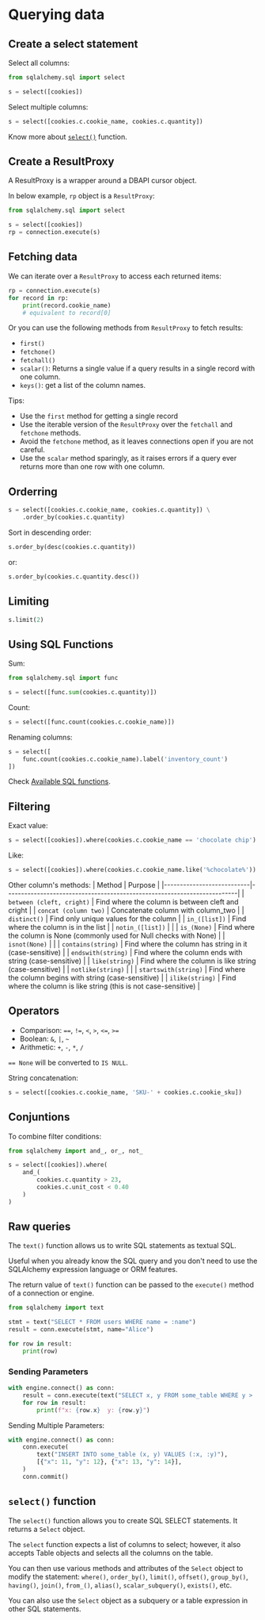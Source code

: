 # Querying data

## Create a select statement

Select all columns:
```py
from sqlalchemy.sql import select

s = select([cookies])
```

Select multiple columns:
```py
s = select([cookies.c.cookie_name, cookies.c.quantity])
```

Know more about [`select()`](#the-select-function) function.


## Create a ResultProxy

A ResultProxy is a wrapper around a DBAPI cursor object.

In below example, `rp` object is a `ResultProxy`:
```py
from sqlalchemy.sql import select

s = select([cookies])
rp = connection.execute(s)
```

## Fetching data

We can iterate over a `ResultProxy` to access each returned items:
```py
rp = connection.execute(s)
for record in rp:
    print(record.cookie_name)
    # equivalent to record[0]
```

Or you can use the following methods from `ResultProxy` to fetch results:
- `first()`
- `fetchone()`
- `fetchall()`
- `scalar()`: Returns a single value if a query results in a single record with one column.
- `keys()`:  get a list of the column names.

Tips:
- Use the `first` method for getting a single record
- Use the iterable version of the `ResultProxy` over the `fetchall` and `fetchone` methods.
- Avoid the `fetchone` method, as it leaves connections open if you are not careful.
- Use the `scalar` method sparingly, as it raises errors if a query ever returns more than one row with one column.


## Orderring

```py
s = select([cookies.c.cookie_name, cookies.c.quantity]) \
    .order_by(cookies.c.quantity)
```

Sort in descending order:
```py
s.order_by(desc(cookies.c.quantity))
```
or:
```py
s.order_by(cookies.c.quantity.desc())
```

## Limiting

```py
s.limit(2)
```


## Using SQL Functions
Sum:
```py
from sqlalchemy.sql import func

s = select([func.sum(cookies.c.quantity)])
```

Count:
```py
s = select([func.count(cookies.c.cookie_name)])
```

Renaming columns:
```py
s = select([
    func.count(cookies.c.cookie_name).label('inventory_count')
])
```

Check [Available SQL functions](https://docs.sqlalchemy.org/en/14/core/functions.html#selected-known-functions).


## Filtering
Exact value:
```py
s = select([cookies]).where(cookies.c.cookie_name == 'chocolate chip')
```

Like:
```py
s = select([cookies]).where(cookies.c.cookie_name.like('%chocolate%'))
```

Other column's methods:
| Method                    | Purpose                                                                 |
|---------------------------|-------------------------------------------------------------------------|
| `between (cleft, cright)` | Find where the column is between cleft and cright                       |
| `concat (column two)`     | Concatenate column with column_two                                      |
| `distinct()`              | Find only unique values for the column                                  |
| `in_([list])`             | Find where the column is in the list                                    |
| `notin_([list])`          |                                                                         |
| `is_(None)`               | Find where the column is None (commonly used for Null checks with None) |
| `isnot(None)`             |                                                                         |
| `contains(string)`        | Find where the column has string in it (case-sensitive)                 |
| `endswith(string)`        | Find where the column ends with string (case-sensitive)                 |
| `like(string)`            | Find where the column is like string (case-sensitive)                   |
| `notlike(string)`         |                                                                         |
| `startswith(string)`      | Find where the column begins with string (case-sensitive)               |
| `ilike(string)`           | Find where the column is like string (this is not case-sensitive)       |


## Operators

- Comparison: `==`, `!=`, `<`, `>`, `<=`, `>=`
- Boolean: `&`, `|`, `~`
- Arithmetic: `+`, `-`, `*`, `/`


`== None` will be converted to `IS NULL`.

String concatenation:
```py
s = select([cookies.c.cookie_name, 'SKU-' + cookies.c.cookie_sku])
```


## Conjuntions
To combine filter conditions:
```py
from sqlalchemy import and_, or_, not_

s = select([cookies]).where(
    and_(
        cookies.c.quantity > 23,
        cookies.c.unit_cost < 0.40
    )
)
```


## Raw queries

The `text()` function allows us to write SQL statements as textual SQL.

Useful when you already know the SQL query and you don't need to use the SQLAlchemy expression language or ORM features.

The return value of `text()` function can be passed to the `execute()` method of a connection or engine.

```py
from sqlalchemy import text

stmt = text("SELECT * FROM users WHERE name = :name")
result = conn.execute(stmt, name="Alice")

for row in result:
    print(row)
```


### Sending Parameters

```py
with engine.connect() as conn:
    result = conn.execute(text("SELECT x, y FROM some_table WHERE y > :y"), {"y": 2})
    for row in result:
        print(f"x: {row.x}  y: {row.y}")
```

Sending Multiple Parameters:

```py
with engine.connect() as conn:
    conn.execute(
        text("INSERT INTO some_table (x, y) VALUES (:x, :y)"),
        [{"x": 11, "y": 12}, {"x": 13, "y": 14}],
    )
    conn.commit()
```

## `select()` function

The `select()` function allows you to create SQL SELECT statements. It returns a `Select` object.

The `select` function expects a list of columns to select; however, it also accepts Table objects and selects all the columns on the table.

You can then use various methods and attributes of the `Select` object to modify the statement: `where()`, `order_by()`, `limit()`, `offset()`, `group_by()`, `having()`, `join()`, `from_()`, `alias()`, `scalar_subquery()`, `exists()`, etc.

You can also use the `Select` object as a subquery or a table expression in other SQL statements.
